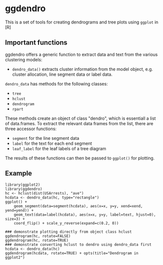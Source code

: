 # ggdendro

This is a set of tools for creating dendrograms and tree plots using `ggplot` in [R]

## Important functions

ggdendro offers a generic function to extract data and text from the various clustering models:

* `dendro_data()` extracts cluster information from the model object, e.g. cluster allocation, line segment data or label data.

`dendro_data` has methods for the following classes:

* `tree`
* `hclust`
* `dendrogram`
* `rpart`

These methods create an object of class "dendro", which is essentiall a list of data.frames.  To extract the relevant data frames from the list, there are three accessor functions:

* `segment` for the line segment data
* `label` for the text for each end segment
* `leaf_label` for the leaf labels of a tree diagram


The results of these functions can then be passed to `ggplot()` for plotting.

## Example

	library(ggplot2)
	library(ggdendro)
	hc <- hclust(dist(USArrests), "ave")
	hcdata <- dendro_data(hc, type="rectangle")
	ggplot() + 
	    geom_segment(data=segment(hcdata), aes(x=x, y=y, xend=xend, yend=yend)) +
	    geom_text(data=label(hcdata), aes(x=x, y=y, label=text, hjust=0), size=3) +
	    coord_flip() + scale_y_reverse(expand=c(0.2, 0))
	    
	### demonstrate plotting directly from object class hclust
	ggdendrogram(hc, rotate=FALSE)
	ggdendrogram(hc, rotate=TRUE)
	### demonstrate converting hclust to dendro using dendro_data first
	hcdata <- dendro_data(hc)
	ggdendrogram(hcdata, rotate=TRUE) + opts(title="Dendrogram in ggplot2")

	    
    



